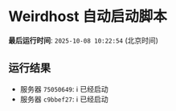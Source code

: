 # Weirdhost 自动启动脚本

**最后运行时间**: `2025-10-08 10:22:54` (北京时间)

## 运行结果

- 服务器 `75050649`: ℹ️ 已经启动
- 服务器 `c9bbef27`: ℹ️ 已经启动
